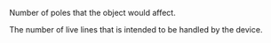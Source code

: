 Number of poles that the object would affect.


<!-- comment -->


The number of live lines that is intended to be handled by the device.
